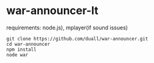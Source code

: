 ﻿# war-announcer-lt
 
requirements: node.js), mplayer(if sound issues)
```
git clone https://github.com/duall/war-announcer.git
cd war-announcer
npm install
node war
```
